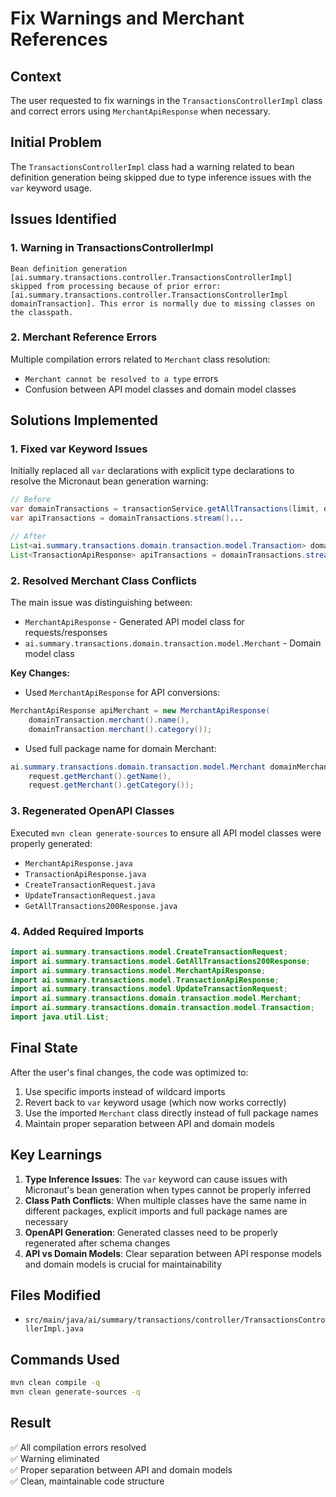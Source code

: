 # Fix Warnings and Merchant References

## Context
The user requested to fix warnings in the `TransactionsControllerImpl` class and correct errors using `MerchantApiResponse` when necessary.

## Initial Problem
The `TransactionsControllerImpl` class had a warning related to bean definition generation being skipped due to type inference issues with the `var` keyword usage.

## Issues Identified

### 1. Warning in TransactionsControllerImpl
```
Bean definition generation [ai.summary.transactions.controller.TransactionsControllerImpl] skipped from processing because of prior error: [ai.summary.transactions.controller.TransactionsControllerImpl domainTransaction]. This error is normally due to missing classes on the classpath.
```

### 2. Merchant Reference Errors
Multiple compilation errors related to `Merchant` class resolution:
- `Merchant cannot be resolved to a type` errors
- Confusion between API model classes and domain model classes

## Solutions Implemented

### 1. Fixed var Keyword Issues
Initially replaced all `var` declarations with explicit type declarations to resolve the Micronaut bean generation warning:

```java
// Before
var domainTransactions = transactionService.getAllTransactions(limit, offset);
var apiTransactions = domainTransactions.stream()...

// After  
List<ai.summary.transactions.domain.transaction.model.Transaction> domainTransactions = transactionService.getAllTransactions(limit, offset);
List<TransactionApiResponse> apiTransactions = domainTransactions.stream()...
```

### 2. Resolved Merchant Class Conflicts
The main issue was distinguishing between:
- `MerchantApiResponse` - Generated API model class for requests/responses
- `ai.summary.transactions.domain.transaction.model.Merchant` - Domain model class

**Key Changes:**
- Used `MerchantApiResponse` for API conversions:
```java
MerchantApiResponse apiMerchant = new MerchantApiResponse(
    domainTransaction.merchant().name(),
    domainTransaction.merchant().category());
```

- Used full package name for domain Merchant:
```java
ai.summary.transactions.domain.transaction.model.Merchant domainMerchant = new ai.summary.transactions.domain.transaction.model.Merchant(
    request.getMerchant().getName(),
    request.getMerchant().getCategory());
```

### 3. Regenerated OpenAPI Classes
Executed `mvn clean generate-sources` to ensure all API model classes were properly generated:
- `MerchantApiResponse.java`
- `TransactionApiResponse.java`
- `CreateTransactionRequest.java`
- `UpdateTransactionRequest.java`
- `GetAllTransactions200Response.java`

### 4. Added Required Imports
```java
import ai.summary.transactions.model.CreateTransactionRequest;
import ai.summary.transactions.model.GetAllTransactions200Response;
import ai.summary.transactions.model.MerchantApiResponse;
import ai.summary.transactions.model.TransactionApiResponse;
import ai.summary.transactions.model.UpdateTransactionRequest;
import ai.summary.transactions.domain.transaction.model.Merchant;
import ai.summary.transactions.domain.transaction.model.Transaction;
import java.util.List;
```

## Final State
After the user's final changes, the code was optimized to:
1. Use specific imports instead of wildcard imports
2. Revert back to `var` keyword usage (which now works correctly)
3. Use the imported `Merchant` class directly instead of full package names
4. Maintain proper separation between API and domain models

## Key Learnings
1. **Type Inference Issues**: The `var` keyword can cause issues with Micronaut's bean generation when types cannot be properly inferred
2. **Class Path Conflicts**: When multiple classes have the same name in different packages, explicit imports and full package names are necessary
3. **OpenAPI Generation**: Generated classes need to be properly regenerated after schema changes
4. **API vs Domain Models**: Clear separation between API response models and domain models is crucial for maintainability

## Files Modified
- `src/main/java/ai/summary/transactions/controller/TransactionsControllerImpl.java`

## Commands Used
```bash
mvn clean compile -q
mvn clean generate-sources -q
```

## Result
✅ All compilation errors resolved  
✅ Warning eliminated  
✅ Proper separation between API and domain models  
✅ Clean, maintainable code structure
